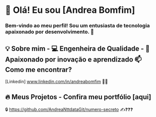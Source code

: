 # 👋 Olá! Eu sou [Andrea Bomfim]  

### Bem-vindo ao meu perfil! Sou um entusiasta de tecnologia apaixonado por desenvolvimento. 🚀  

## 💡 Sobre mim   - 💻 Engenheira de Qualidade  - 🎯 Apaixonado por inovação e aprendizado 📫 Como me encontrar? 

[Linkedin] www.linkedin.com/in/andreabomfim 🐦‍🔥

## 🔥 Meus Projetos - Confira meu portfólio [aqui]

🔒 https://github.com/AndreaNttdataGit/numero-secreto ✍️❓❓❓

